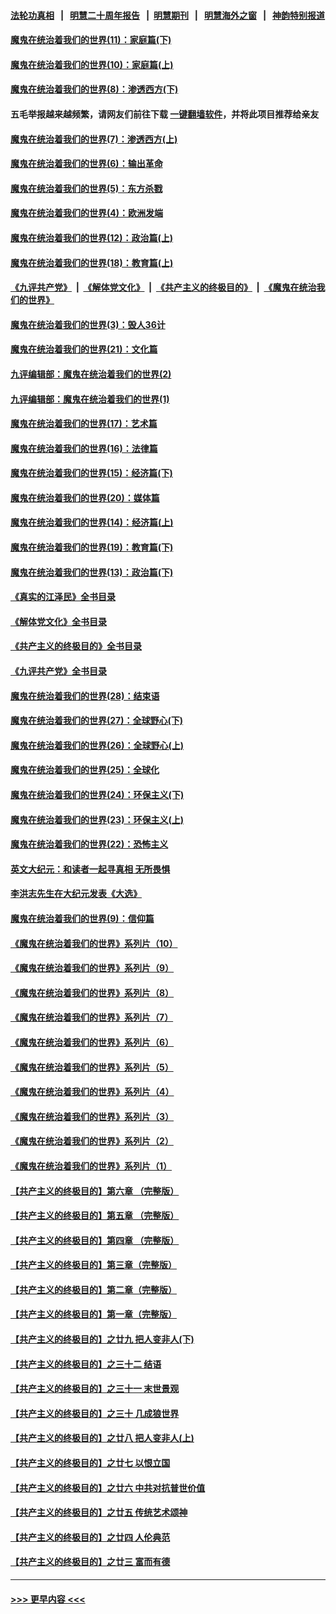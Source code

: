 #### [法轮功真相](https://github.com/gfw-breaker/truth/blob/master/README.md?t=0) &nbsp;&nbsp;|&nbsp;&nbsp; [明慧二十周年报告](https://github.com/gfw-breaker/mh-reports/blob/master/README.md?t=0) &nbsp;&nbsp;|&nbsp;&nbsp;[明慧期刊](https://github.com/gfw-breaker/mh-qikan) &nbsp;&nbsp;|&nbsp;&nbsp; [明慧海外之窗](https://github.com/gfw-breaker/mh-news/blob/master/README.md?t=0) &nbsp;&nbsp;|&nbsp;&nbsp; [神韵特别报道](https://github.com/gfw-breaker/mh-news/blob/master/shenyun.md?t=0)
#### [魔鬼在统治着我们的世界(11)：家庭篇(下)](../pages/nsc422/n10440961.md?t=12041001) 
#### [魔鬼在统治着我们的世界(10)：家庭篇(上)](../pages/nsc422/n10435448.md?t=12041001) 
#### [魔鬼在统治着我们的世界(8)：渗透西方(下)](../pages/nsc422/n10429603.md?t=12041001) 
#### 五毛举报越来越频繁，请网友们前往下载 [一键翻墙软件](https://github.com/gfw-breaker/ssr-accounts)，并将此项目推荐给亲友
#### [魔鬼在统治着我们的世界(7)：渗透西方(上)](../pages/nsc422/n10426013.md?t=12041001) 
#### [魔鬼在统治着我们的世界(6)：输出革命](../pages/nsc422/n10421536.md?t=12041001) 
#### [魔鬼在统治着我们的世界(5)：东方杀戮](../pages/nsc422/n10417707.md?t=12041001) 
#### [魔鬼在统治着我们的世界(4)：欧洲发端](../pages/nsc422/n10414890.md?t=12041001) 
#### [魔鬼在统治着我们的世界(12)：政治篇(上)](../pages/nsc422/n10444576.md?t=12041001) 
#### [魔鬼在统治着我们的世界(18)：教育篇(上)](../pages/nsc422/n10526970.md?t=12041001) 
#### [《九评共产党》](https://github.com/begood0513/9ping.md/blob/master/README.md) &nbsp;|&nbsp; [《解体党文化》](../../../../jtdwh.md/blob/master/README.md)  &nbsp;|&nbsp; [《共产主义的终极目的》](../../../../gczydzjmd.md/blob/master/README.md) &nbsp;|&nbsp; [《魔鬼在统治我们的世界》](../../../../mgztzwmdsj.md/blob/master/README.md) 
#### [魔鬼在统治着我们的世界(3)：毁人36计](../pages/nsc422/n10411583.md?t=12041001) 
#### [魔鬼在统治着我们的世界(21)：文化篇](../pages/nsc422/n10597706.md?t=12041001) 
#### [九评编辑部：魔鬼在统治着我们的世界(2)](../pages/nsc422/n10410036.md?t=12041001) 
#### [九评编辑部：魔鬼在统治着我们的世界(1)](../pages/nsc422/n10406825.md?t=12041001) 
#### [魔鬼在统治着我们的世界(17)：艺术篇](../pages/nsc422/n10499093.md?t=12041001) 
#### [魔鬼在统治着我们的世界(16)：法律篇](../pages/nsc422/n10485969.md?t=12041001) 
#### [魔鬼在统治着我们的世界(15)：经济篇(下)](../pages/nsc422/n10469975.md?t=12041001) 
#### [魔鬼在统治着我们的世界(20)：媒体篇](../pages/nsc422/n10586579.md?t=12041001) 
#### [魔鬼在统治着我们的世界(14)：经济篇(上)](../pages/nsc422/n10457370.md?t=12041001) 
#### [魔鬼在统治着我们的世界(19)：教育篇(下)](../pages/nsc422/n10564808.md?t=12041001) 
#### [魔鬼在统治着我们的世界(13)：政治篇(下)](../pages/nsc422/n10448270.md?t=12041001) 
#### [《真实的江泽民》全书目录](../pages/nsc422/n13721399.md?t=12041001) 
#### [《解体党文化》全书目录](../pages/nsc422/n13721157.md?t=12041001) 
#### [《共产主义的终极目的》全书目录](../pages/nsc422/n13721048.md?t=12041001) 
#### [《九评共产党》全书目录](../pages/nsc422/n13708085.md?t=12041001) 
#### [魔鬼在统治着我们的世界(28)：结束语](../pages/nsc422/n10936246.md?t=12041001) 
#### [魔鬼在统治着我们的世界(27)：全球野心(下)](../pages/nsc422/n10928319.md?t=12041001) 
#### [魔鬼在统治着我们的世界(26)：全球野心(上)](../pages/nsc422/n10900318.md?t=12041001) 
#### [魔鬼在统治着我们的世界(25)：全球化](../pages/nsc422/n10788205.md?t=12041001) 
#### [魔鬼在统治着我们的世界(24)：环保主义(下)](../pages/nsc422/n10695307.md?t=12041001) 
#### [魔鬼在统治着我们的世界(23)：环保主义(上)](../pages/nsc422/n10688613.md?t=12041001) 
#### [魔鬼在统治着我们的世界(22)：恐怖主义](../pages/nsc422/n10614727.md?t=12041001) 
#### [英文大纪元：和读者一起寻真相 无所畏惧](../pages/nsc422/n12542027.md?t=12041001) 
#### [李洪志先生在大纪元发表《大选》](../pages/nsc422/n12534746.md?t=12041001) 
#### [魔鬼在统治着我们的世界(9)：信仰篇](../pages/nsc422/n10432159.md?t=12041001) 
#### [《魔鬼在统治着我们的世界》系列片（10）](../pages/nsc422/n12292670.md?t=12041001) 
#### [《魔鬼在统治着我们的世界》系列片（9）](../pages/nsc422/n12290859.md?t=12041001) 
#### [《魔鬼在统治着我们的世界》系列片（8）](../pages/nsc422/n12287445.md?t=12041001) 
#### [《魔鬼在统治着我们的世界》系列片（7）](../pages/nsc422/n12283425.md?t=12041001) 
#### [《魔鬼在统治着我们的世界》系列片（6）](../pages/nsc422/n12282314.md?t=12041001) 
#### [《魔鬼在统治着我们的世界》系列片（5）](../pages/nsc422/n12281419.md?t=12041001) 
#### [《魔鬼在统治着我们的世界》系列片（4）](../pages/nsc422/n12274024.md?t=12041001) 
#### [《魔鬼在统治着我们的世界》系列片（3）](../pages/nsc422/n12271322.md?t=12041001) 
#### [《魔鬼在统治着我们的世界》系列片（2）](../pages/nsc422/n12269049.md?t=12041001) 
#### [《魔鬼在统治着我们的世界》系列片（1）](../pages/nsc422/n12267575.md?t=12041001) 
#### [【共产主义的终极目的】第六章 （完整版）](../pages/nsc422/n11428913.md?t=12041001) 
#### [【共产主义的终极目的】第五章 （完整版）](../pages/nsc422/n11428912.md?t=12041001) 
#### [【共产主义的终极目的】第四章 （完整版）](../pages/nsc422/n11428907.md?t=12041001) 
#### [【共产主义的终极目的】第三章（完整版）](../pages/nsc422/n11428848.md?t=12041001) 
#### [【共产主义的终极目的】第二章（完整版）](../pages/nsc422/n11428831.md?t=12041001) 
#### [【共产主义的终极目的】第一章（完整版）](../pages/nsc422/n11417651.md?t=12041001) 
#### [【共产主义的终极目的】之廿九 把人变非人(下)](../pages/nsc422/n11344140.md?t=12041001) 
#### [【共产主义的终极目的】之三十二 结语](../pages/nsc422/n11360535.md?t=12041001) 
#### [【共产主义的终极目的】之三十一 末世景观](../pages/nsc422/n11351129.md?t=12041001) 
#### [【共产主义的终极目的】之三十 几成狼世界](../pages/nsc422/n11348280.md?t=12041001) 
#### [【共产主义的终极目的】之廿八 把人变非人(上)](../pages/nsc422/n11340492.md?t=12041001) 
#### [【共产主义的终极目的】之廿七 以恨立国](../pages/nsc422/n11336944.md?t=12041001) 
#### [【共产主义的终极目的】之廿六 中共对抗普世价值](../pages/nsc422/n11324785.md?t=12041001) 
#### [【共产主义的终极目的】之廿五 传统艺术颂神](../pages/nsc422/n11296396.md?t=12041001) 
#### [【共产主义的终极目的】之廿四 人伦典范](../pages/nsc422/n11296397.md?t=12041001) 
#### [【共产主义的终极目的】之廿三 富而有德](../pages/nsc422/n11283598.md?t=12041001) 

----
#### [ >>> 更早内容 <<< ](../indexes/nsc422-earlier.md)
